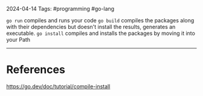 2024-04-14
Tags: #programming #go-lang 

`go run` compiles and runs your code
`go build` compiles the packages along with their dependencies but doesn't install the results, generates an executable.
`go install` compiles and installs the packages by moving it into your Path




---
# References

https://go.dev/doc/tutorial/compile-install
